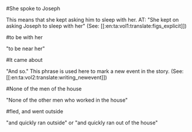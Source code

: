 #She spoke to Joseph

This means that she kept asking him to sleep with her. AT: "She kept on asking Joseph to sleep with her" (See: [[:en:ta:vol1:translate:figs_explicit]])

#to be with her

"to be near her"

#It came about

"And so." This phrase is used here to mark a new event in the story. (See: [[:en:ta:vol2:translate:writing_newevent]])

#None of the men of the house

"None of the other men who worked in the house"

#fled, and went outside

"and quickly ran outside" or "and quickly ran out of the house"